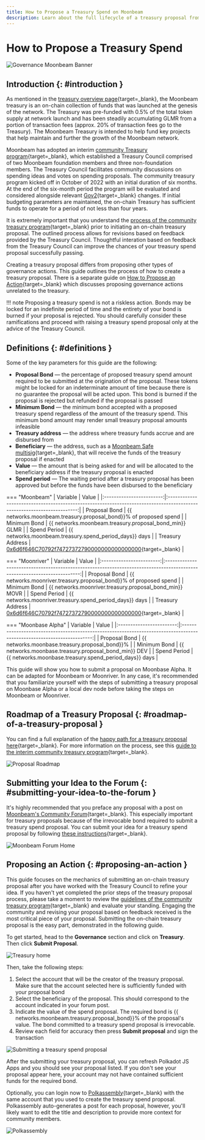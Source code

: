 ```yaml
---
title: How to Propose a Treasury Spend on Moonbeam
description: Learn about the full lifecycle of a treasury proposal from initial proposal on Moonbeam's Community forum to initiating the on-chain treasury spend with a bond.
---
```


# How to Propose a Treasury Spend

![Governance Moonbeam Banner](/images/tokens/governance/treasury-proposals/treasury-proposal-banner.png)

## Introduction {: #introduction } 

As mentioned in the [treasury overview page](/learn/features/governance/#definitions){target=_blank}, the Moonbeam treasury is an on-chain collection of funds that was launched at the genesis of the network. The Treasury was pre-funded with 0.5% of the total token supply at network launch and has been steadily accumulating GLMR from a portion of transaction fees (approx. 20% of transaction fees go to the Treasury). The Moonbeam Treasury is intended to help fund key projects that help maintain and further the growth of the Moonbeam network.

Moonbeam has adopted an interim [community Treasury program](https://github.com/moonbeam-foundation/treasury/blob/main/interim/interim_treasury_proposal.md){target=_blank}, which established a Treasury Council comprised of two Moonbeam foundation members and three non-foundation members. The Treasury Council facilitates community discussions on spending ideas and votes on spending proposals. The community treasury program kicked off in October of 2022 with an initial duration of six months. At the end of the six-month period the program will be evaluated and considered alongside relevant [Gov2](https://moonbeam.network/blog/opengov/){target=_blank} changes. If initial budgeting parameters are maintained, the on-chain Treasury has sufficient funds to operate for a period of not less than four years. 

It is extremely important that you understand the [process of the community treasury program](https://github.com/moonbeam-foundation/treasury/blob/main/interim/interim_treasury_proposal.md){target=_blank} prior to initiating an on-chain treasury proposal. The outlined process allows for revisions based on feedback provided by the Treasury Council. Thoughtful interation based on feedback from the Treasury Council can improve the chances of your treasury spend proposal successfully passing. 

Creating a treasury proposal differs from proposing other types of governance actions. This guide outlines the process of how to create a treasury proposal. There is a separate guide on [How to Propose an Action](/tokens/governance/proposals/){target=_blank} which discusses proposing governance actions unrelated to the treasury.

!!! note
    Proposing a treasury spend is not a riskless action. Bonds may be locked for an indefinite period of time and the entirety of your bond is burned if your proposal is rejected. You should carefully consider these ramifications and proceed with raising a treasury spend proposal only at the advice of the Treasury Council.

## Definitions {: #definitions } 

Some of the key parameters for this guide are the following:

 - **Proposal Bond** — the percentage of proposed treasury spend amount required to be submitted at the origination of the proposal. These tokens might be locked for an indeterminate amount of time because there is no guarantee the proposal will be acted upon. This bond is burned if the proposal is rejected but refunded if the proposal is passed
 - **Minimum Bond** — the minimum bond accepted with a proposed treasury spend regardless of the amount of the treasury spend. This minimum bond amount may render small treasury proposal amounts infeasible
 - **Treasury address** — the address where treasury funds accrue and are disbursed from
 - **Beneficiary** — the address, such as a [Moonbeam Safe multisig](/tokens/manage/multisig-safe/){target=_blank}, that will receive the funds of the treasury proposal if enacted
 - **Value** — the amount that is being asked for and will be allocated to the beneficiary address if the treasury proposal is enacted
 - **Spend period** — The waiting period after a treasury proposal has been approved but before the funds have been disbursed to the beneficiary

=== "Moonbeam"
    |         Variable         |                                                          Value                                                          |
    |:------------------------:|:-----------------------------------------------------------------------------------------------------------------------:|
    |      Proposal Bond       | {{ networks.moonbeam.treasury.proposal_bond}}% of proposed spend  |
    |     Minimum Bond     |   {{ networks.moonbeam.treasury.proposal_bond_min}} GLMR |
    |     Spend Period     |   {{ networks.moonbeam.treasury.spend_period_days}} days |
    |     Treasury Address     |   [0x6d6f646C70792f74727372790000000000000000](https://moonscan.io/address/0x6d6f646C70792f74727372790000000000000000){target=_blank} |

=== "Moonriver"
    |         Variable         |                                                           Value                                                           |
    |:------------------------:|:-------------------------------------------------------------------------------------------------------------------------:|
    |      Proposal Bond       | {{ networks.moonriver.treasury.proposal_bond}}% of proposed spend  |
    |     Minimum Bond     |   {{ networks.moonriver.treasury.proposal_bond_min}} MOVR |
    |     Spend Period     |   {{ networks.moonriver.treasury.spend_period_days}} days |
    |     Treasury Address     |   [0x6d6f646C70792f74727372790000000000000000](https://moonriver.moonscan.io/address/0x6d6f646C70792f74727372790000000000000000){target=_blank} |
    
=== "Moonbase Alpha"
    |         Variable         |                                                          Value                                                          |
    |:------------------------:|:-----------------------------------------------------------------------------------------------------------------------:|
    |      Proposal Bond       | {{ networks.moonbase.treasury.proposal_bond}}%  |
    |     Minimum Bond     |   {{ networks.moonbase.treasury.proposal_bond_min}} DEV |
    |     Spend Period     |   {{ networks.moonbase.treasury.spend_period_days}} days |


This guide will show you how to submit a proposal on Moonbase Alpha. It can be adapted for Moonbeam or Moonriver. In any case, it's recommended that you familiarize yourself with the steps of submitting a treasury proposal on Moonbase Alpha or a local dev node before taking the steps on Moonbeam or Moonriver. 

## Roadmap of a Treasury Proposal {: #roadmap-of-a-treasury-proposal } 

You can find a full explanation of the [happy path for a treasury proposal here](/learn/features/treasury/){target=_blank}. For more information on the process, see this [guide to the interim community treasury program](https://github.com/moonbeam-foundation/treasury/blob/main/interim/interim_treasury_proposal.md){target=_blank}.

![Proposal Roadmap](/images/tokens/governance/treasury-proposals/treasury-proposal-roadmap.png)

## Submitting your Idea to the Forum {: #submitting-your-idea-to-the-forum }

It's highly recommended that you preface any proposal with a post on [Moonbeam's Community Forum](https://forum.moonbeam.foundation/){target=_blank}. This especially important for treasury proposals because of the irrevocable bond required to submit a treasury spend proposal. You can submit your idea for a treasury spend proposal by following [these instructions](https://moonbeam.network/blog/using-moonbeam-community-forum/){target=_blank}. 

![Moonbeam Forum Home](/images/tokens/governance/treasury-proposals/treasury-proposal-1.png)

## Proposing an Action {: #proposing-an-action } 

This guide focuses on the mechanics of submitting an on-chain treasury proposal after you have worked with the Treasury Council to refine your idea. If you haven't yet completed the prior steps of the treasury proposal process, please take a moment to review the [guidelines of the community treasury program](https://github.com/moonbeam-foundation/treasury/blob/main/interim/interim_treasury_proposal.md){target=_blank} and evaluate your standing. Engaging the community and revising your proposal based on feedback received is the most critical piece of your proposal. Submitting the on-chain treasury proposal is the easy part, demonstrated in the following guide. 

To get started, head to the **Governance** section and click on **Treasury**. Then click **Submit Proposal**.

![Treasury home](/images/tokens/governance/treasury-proposals/treasury-proposal-2.png)

Then, take the following steps:

1. Select the account that will be the creator of the treasury proposal. Make sure that the account selected here is sufficiently funded with your proposal bond
2. Select the beneficiary of the proposal. This should correspond to the account indicated in your forum post.
3. Indicate the value of the spend proposal. The required bond is {{ networks.moonbeam.treasury.proposal_bond}}% of the proposal's value. The bond committed to a treasury spend proposal is irrevocable. 
4. Review each field for accuracy then press **Submit proposal** and sign the transaction

![Submitting a treasury spend proposal](/images/tokens/governance/treasury-proposals/treasury-proposal-3.png)

After the submitting your treasury proposal, you can refresh Polkadot JS Apps and you should see your proposal listed. If you don't see your proposal appear here, your account may not have contained sufficient funds for the required bond. 

Optionally, you can login now to [Polkassembly](https://moonbeam.polkassembly.network/){target=_blank} with the same account that you used to create the treasury spend proposal. Polkassembly auto-generates a post for each proposal, however, you'll likely want to edit the title and description to provide more context for community members. 

![Polkassembly](/images/tokens/governance/treasury-proposals/treasury-proposal-4.png)

